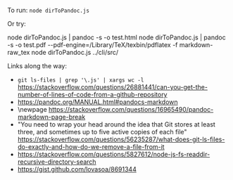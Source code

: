 To run: `node dirToPandoc.js`

Or try:

node dirToPandoc.js | pandoc -s -o test.html
node dirToPandoc.js | pandoc -s -o test.pdf --pdf-engine=/Library/TeX/texbin/pdflatex -f markdown-raw_tex
node dirToPandoc.js ../cli/src/

Links along the way:

- `git ls-files | grep '\.js' | xargs wc -l` https://stackoverflow.com/questions/26881441/can-you-get-the-number-of-lines-of-code-from-a-github-repository
- https://pandoc.org/MANUAL.html#pandocs-markdown
- \newpage https://stackoverflow.com/questions/16965490/pandoc-markdown-page-break
- "You need to wrap your head around the idea that Git stores at least three, and sometimes up to five active copies of each file" https://stackoverflow.com/questions/56235287/what-does-git-ls-files-do-exactly-and-how-do-we-remove-a-file-from-it
- https://stackoverflow.com/questions/5827612/node-js-fs-readdir-recursive-directory-search
- https://gist.github.com/lovasoa/8691344
